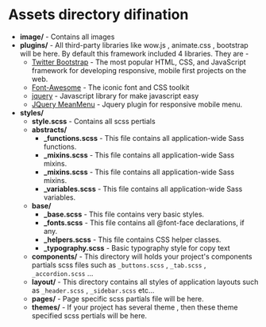 # Assets directory difination

-   **image/** - Contains all images
-   **plugins/** - All third-party libraries like wow.js , animate.css , bootstrap will be here. By default this framework included 4 libraries. They are -
    -   [Twitter Bootstrap](https://github.com/twbs/bootstrap) - The most popular HTML, CSS, and JavaScript framework for developing responsive, mobile first projects on the web.
    -   [Font-Awesome](https://github.com/FortAwesome/Font-Awesome) - The iconic font and CSS toolkit
    -   [jquery](https://github.com/jquery/jquery) - Javascript library for make javascript easy
    -   [JQuery MeanMenu](https://github.com/meanthemes/meanMenu) - Jquery plugin for responsive mobile menu.
-   **styles/**
    -   **style.scss** - Contains all scss pertials
    -   **abstracts/**
        -   **\_functions.scss** - This file contains all application-wide Sass functions.
        -   **\_mixins.scss** - This file contains all application-wide Sass mixins.
        -   **\_mixins.scss** - This file contains all application-wide Sass mixins.
        -   **\_variables.scss** - This file contains all application-wide Sass variables.
    -   **base/**
        -   **\_base.scss** - This file contains very basic styles.
        -   **\_fonts.scss** - This file contains all @font-face declarations, if any.
        -   **\_helpers.scss** - This file contains CSS helper classes.
        -   **\_typography.scss** - Basic typography style for copy text
    -   **components/** - This directory will holds your project's components partials scss files such as `_buttons.scss` , `_tab.scss` , `_accordion.scss` ...
    -   **layout/** - This directory contains all styles of application layouts such as `_header.scss` , `_sidebar.scss` etc...
    -   **pages/** - Page specific scss partials file will be here.
    -   **themes/** - If your project has several theme , then these theme specified scss pertials will be here.
